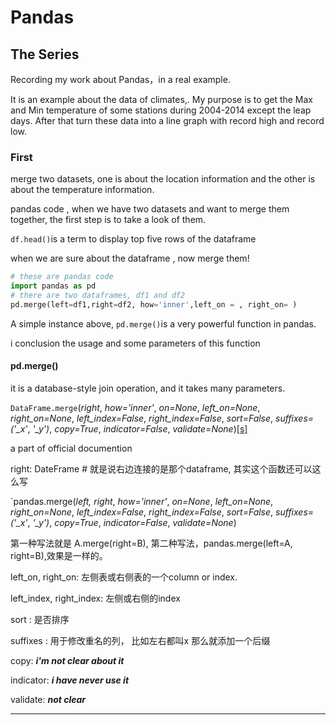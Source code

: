 # Pandas

## The Series

Recording my work about Pandas，in a real example.

It is an example about the data of climates,. My purpose is to get the Max and Min temperature of some stations during 2004-2014 except the leap days. After that turn these data into a line graph with record high and record low.

### First

merge two datasets, one is about the location information and the other is about the temperature information. 

pandas code , when we have two datasets and want to merge them together, the first step is to take a look of them. 

`df.head()`is a term to display top five rows of the dataframe

when we are sure about the dataframe , now merge them!

```python
# these are pandas code
import pandas as pd
# there are two dataframes, df1 and df2
pd.merge(left=df1,right=df2, how='inner',left_on = , right_on= )
```

A simple instance above, `pd.merge()`is a very powerful function in pandas.

i conclusion the usage and some parameters of this function

#### pd.merge()

it is a database-style join operation, and it takes many parameters.

`DataFrame.merge`(*right*, *how='inner'*, *on=None*, *left_on=None*, *right_on=None*, *left_index=False*, *right_index=False*, *sort=False*, *suffixes=('_x'*, *'_y')*, *copy=True*, *indicator=False*, *validate=None*)[[s]](http://github.com/pandas-dev/pandas/blob/v0.23.4/pandas/core/frame.py#L6379-L6389)

a part of official documention

right: DateFrame # 就是说右边连接的是那个dataframe, 其实这个函数还可以这么写

`pandas.merge(*left, right*,  *how='inner'*, *on=None*, *left_on=None*, *right_on=None*, *left_index=False*, *right_index=False*, *sort=False*, *suffixes=('_x'*, *'_y')*, *copy=True*, *indicator=False*, *validate=None*)

第一种写法就是 A.merge(right=B), 第二种写法，pandas.merge(left=A, right=B),效果是一样的。

left_on, right_on:	左侧表或右侧表的一个column or index.

left_index, right_index: 左侧或右侧的index

sort : 是否排序

suffixes : 用于修改重名的列， 比如左右都叫x 那么就添加一个后缀

copy:   ***i'm not clear about it***

indicator: ***i have never use it***

validate: ***not clear***

***







